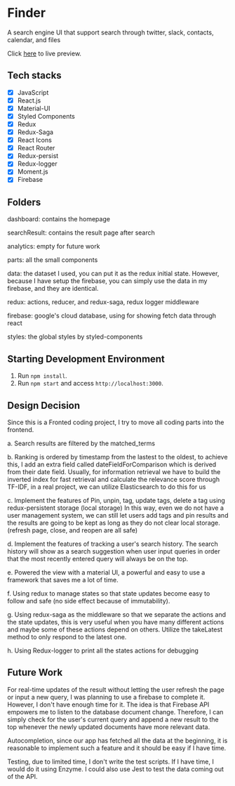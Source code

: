 <h1>Finder</h1>
<p> A search engine UI that support search through twitter, slack, contacts, calendar, and files</p>
<p>Click <a href="https://acme-search-29fb2.web.app">here</a> to live preview.</p>

## Tech stacks

- [x] JavaScript
- [x] React.js
- [x] Material-UI
- [x] Styled Components
- [x] Redux
- [x] Redux-Saga
- [x] React Icons
- [x] React Router
- [x] Redux-persist
- [x] Redux-logger
- [x] Moment.js
- [x] Firebase

## Folders
dashboard: contains the homepage

searchResult: contains the result page after search

analytics: empty for future work

parts: all the small components

data: the dataset I used, you can put it as the redux initial state.
        However, because I have setup the firebase, 
        you can simply use the data in my firebase, and they are identical.

redux: actions, reducer, and redux-saga, redux logger middleware

firebase: google's cloud database, using for showing fetch data through react

styles: the global styles by styled-components


## Starting Development Environment

1. Run `npm install`.<br />
2. Run `npm start` and access `http://localhost:3000`.<br />

## Design Decision

Since this is a Fronted coding project, I try to move all coding parts into the frontend.

a. Search results are filtered by the matched_terms

b. Ranking is ordered by timestamp from the lastest to the oldest, to achieve this, I add an extra field called dateFieldForComparison
which is derived from their date field. Usually, for information retrieval we have to build the inverted index for fast
retrieval and calculate the relevance score through TF-IDF, in a real project, we can utilize Elasticsearch to do
this for us

c. Implement the features of Pin, unpin, tag, update tags, delete a tag using redux-persistent storage (local storage)
In this way, even we do not have a user management system, we can still let users add tags and pin results and the
results are going to be kept as long as they do not clear local storage. (refresh page, close, and reopen are all safe)

d. Implement the features of tracking a user's search history. The search history will show as a search suggestion when user input
queries in order that the most recently entered query will always be on the top.

e. Powered the view with a material UI, a powerful and easy to use a framework that saves me a lot of time.

f. Using redux to manage states so that state updates become easy to follow and safe (no side effect because of immutability).

g. Using redux-saga as the middleware so that we separate the actions and the state updates, this is very useful when
you have many different actions and maybe some of these actions depend on others. Utilize the takeLatest method
to only respond to the latest one.

h. Using Redux-logger to print all the states actions for debugging


## Future Work
For real-time updates of the result without letting the user refresh the page or input a new query, I was planning to use a firebase to complete it. However, I don't have enough time for it. The idea is that
Firebase API empowers me to listen to the database document change. Therefore, I can simply check for the user's
current query and append a new result to the top whenever the newly updated documents
have more relevant data.

Autocompletion, since our app has fetched all the data at the beginning, it is reasonable to implement such a feature and
it should be easy if I have time.

Testing, due to limited time, I don't write the test scripts. If I have time, I would do it using Enzyme.
I could also use Jest to test the data coming out of the API.

